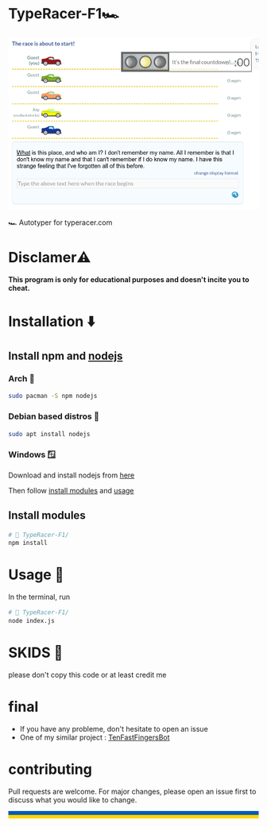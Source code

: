 # TypeRacer-F1🏎️

![screenshot](screenshot.gif)

🏎️ Autotyper for typeracer.com

# Disclamer⚠️

**This program is only for educational purposes and doesn't incite you to cheat.**

# Installation ⬇️

## Install npm and [nodejs](https://nodejs.org/en/) 

### Arch 🐧

```bash
sudo pacman -S npm nodejs
```

### Debian based distros 🐧

```bash 
sudo apt install nodejs
```

### Windows 🪟 

Download and install nodejs from [here](https://archlinux.org/download/)

Then follow [install modules](#install-modules) and [usage](#usage-)

## Install modules

```bash
# 📂 TypeRacer-F1/
npm install
```

# Usage 🌟

In the terminal, run

```bash
# 📂 TypeRacer-F1/
node index.js
```

# SKIDS 👶

please don't copy this code or at least credit me 

# final

* If you have any probleme, don't hesitate to open an issue
* One of my similar project : [TenFastFingersBot](https://github.com/SkwalExe/TenFastFingersBot)

# contributing

Pull requests are welcome. For major changes, please open an issue first to discuss what you would like to change.        
   
<a href="https://github.com/SkwalExe#ukraine"><img src="https://raw.githubusercontent.com/SkwalExe/SkwalExe/main/ukraine.jpg" width="100%" height="15px" /></a>
